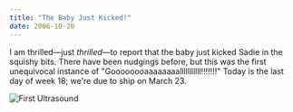 ```yaml
---
title: "The Baby Just Kicked!"
date: 2006-10-20
---
```

I am thrilled—just <em>thrilled</em>—to report that the baby just kicked Sadie in the squishy bits.  There have been nudgings before, but this was the first unequivocal instance of "Goooooooaaaaaaaalllllllllll!!!!!!!"  Today is the last day of week 18; we're due to ship on March 23.

<img alt="First Ultrasound" src="@root/files/2006/10/bb.jpg" class="centered">
